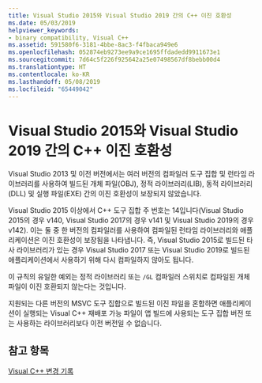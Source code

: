 ```yaml
---
title: Visual Studio 2015와 Visual Studio 2019 간의 C++ 이진 호환성
ms.date: 05/03/2019
helpviewer_keywords:
- binary compatibility, Visual C++
ms.assetid: 591580f6-3181-4bbe-8ac3-f4fbaca949e6
ms.openlocfilehash: 052874eb9273ee9a9ce1695ffdadedd9911673e1
ms.sourcegitcommit: 7d64c5f226f925642a25e07498567df8bebb00d4
ms.translationtype: HT
ms.contentlocale: ko-KR
ms.lasthandoff: 05/08/2019
ms.locfileid: "65449042"
---
```

# <a name="c-binary-compatibility-between-visual-studio-2015-and-visual-studio-2019"></a>Visual Studio 2015와 Visual Studio 2019 간의 C++ 이진 호환성

Visual Studio 2013 및 이전 버전에서는 여러 버전의 컴파일러 도구 집합 및 런타임 라이브러리를 사용하여 빌드된 개체 파일(OBJ), 정적 라이브러리(LIB), 동적 라이브러리(DLL) 및 실행 파일(EXE) 간의 이진 호환성이 보장되지 않았습니다. 

Visual Studio 2015 이상에서 C++ 도구 집합 주 번호는 14입니다(Visual Studio 2015의 경우 v140, Visual Studio 2017의 경우 v141 및 Visual Studio 2019의 경우 v142). 이는 둘 중 한 버전의 컴파일러를 사용하여 컴파일된 런타임 라이브러리와 애플리케이션은 이진 호환성이 보장됨을 나타냅니다. 즉, Visual Studio 2015로 빌드된 타사 라이브러리가 있는 경우 Visual Studio 2017 또는 Visual Studio 2019로 빌드된 애플리케이션에서 사용하기 위해 다시 컴파일하지 않아도 됩니다.

이 규칙의 유일한 예외는 정적 라이브러리 또는 `/GL` 컴파일러 스위치로 컴파일된 개체 파일이 이진 호환되지 않는다는 것입니다. 

지원되는 다른 버전의 MSVC 도구 집합으로 빌드된 이진 파일을 혼합하면 애플리케이션이 실행되는 Visual C++ 재배포 가능 파일이 앱 빌드에 사용되는 도구 집합 버전 또는 사용하는 라이브러리보다 이전 버전일 수 없습니다. 

## <a name="see-also"></a>참고 항목

[Visual C++ 변경 기록](../porting/visual-cpp-change-history-2003-2015.md)
